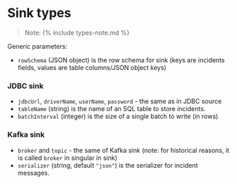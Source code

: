 # Sink types

> Note: {% include types-note.md %}

Generic parameters:
- `rowSchema` (JSON object) is the row schema for sink (keys are incidents fields, values are table columns/JSON object keys)

### JDBC sink
- `jdbcUrl`, `driverName`, `userName`, `password` - the same as in JDBC source
- `tableName` (string) is the name of an SQL table to store incidents.
- `batchInterval` (integer) is the size of a single batch to write (in rows)

### Kafka sink
- `broker` and `topic` - the same of Kafka sink (note: for historical reasons, it is called `broker` in singular in sink)
- `serializer` (string, default `"json"`) is the serializer for incident messages. 